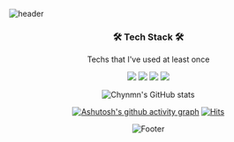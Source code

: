 ![header](https://capsule-render.vercel.app/api?type=waving&color=auto&height=300&section=header&text=Chynmn&fontColor=000000&fontSize=90&animation=fadeIn)

<div align="center">


<h3 align="center">🛠 Tech Stack 🛠</h3>

<p align="center"> Techs that I've used at least once </p>
  
<img src="https://img.shields.io/badge/Swift-81FFFE?style=for-the-badge&logo=Swift&logoColor=black">
<img src="https://img.shields.io/badge/Python-3766AB?style=for-the-badge&logo=Python&logoColor=white">
<img src="https://img.shields.io/badge/C-A8B9CC?style=flat-square&logo=C&logoColor=white">
<img src="https://img.shields.io/badge/Spring%20Boot-6DB33F?style=for-the-badge&logo=Spring%20Boot&logoColor=white">



  ![Chynmn's GitHub stats](https://github-readme-stats.vercel.app/api?username=Chynmn&theme=github_dark&show_icons=true)
  
  

[![Ashutosh's github activity graph](https://activity-graph.herokuapp.com/graph?username=Chynmn&theme=react-dark)](https://github.com/ashutosh00710/github-readme-activity-graph)
[![Hits](https://hits.seeyoufarm.com/api/count/incr/badge.svg?url=https%3A%2F%2Fgithub.com%2FChynmn%2Fhit-counter&count_bg=%2381FFFE&title_bg=%23555555&icon=github.svg&icon_color=%23E7E7E7&title=Hits&edge_flat=false)](https://hits.seeyoufarm.com)

![Footer](https://capsule-render.vercel.app/api?type=waving&color=auto&height=200&width=100&section=footer)
</div>
